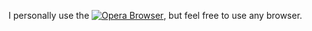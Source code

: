 I personally use the [![Opera Browser](https://img.shields.io/badge/Opera-Browser-red)](https://opera.com), but feel free to use any browser.
